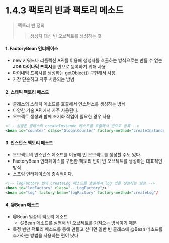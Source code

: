 # 1.4.3 팩토리 빈과 팩토리 메소드

> 팩토리 빈 정의
>>생성자 대신 빈 오브젝트를 생성하는 것

#### 1. FactoryBean 인터페이스

- new 키워드나 리플렉션 API를 이용해 생성자를 호출하는 방식으로는 만들 수 없는 **JDK 다이나믹 프록시**를 빈으로 등록하기 위해 사용
- 다이내믹 프록시를 생성하는 getObject() 구현해서 사용
- 가장 단순하고 자주 사용되는 방벙

#### 2. 스태틱 팩토리 메소드
- 클래스의 스태틱 메소드를 호출해서 인스턴스를 생성하는 방식
- 다양한 기술 API에서 자주 사용된다.
- 오브젝트 생성과 함께 초기화 작업이 필요한 경우 사용
~~~xml
<!-- 싱글톤 클래스의 createInstande 메소드를 호출해서 빈으로 등록 -->
<bean id="counter" class="GlobalCounter" factory-method="createInstande"/>
~~~


#### 3. 인스턴스 팩토리 메소드
- 오브젝트의 인스턴스 메소드를 이용해 빈 오브젝트를 생성할 수도 있다.
- FactoryBean 인터페이스를 구현한 팩토리 빈이 빈 오브젝트를 생성하는 대표적인 방식
- 스프링 인터페이스에 종속적이다.
~~~xml
<!-- logFactory 빈의 createLog 메소드를 호출해서 log 빈을 생성하는 설정 -->
<bean id="logFactory" class="...LogFactory"/>
<bean id="log" factory-bean="logFactory" factory-method="createLog"/
~~~

#### 4. @Bean 메소드
- @Bean 일종의 팩토리 메소드
    + @Bean 메소드를 실행해 빈 오브젝트를 가져오는 방식이기 때문
- 특정 빈만 팩토리 메소드를 통해 만들고 싶다면 일반 빈 클래스에 @Bean 메소드를 추가하는 방법을 사용하는 편이 낫다

